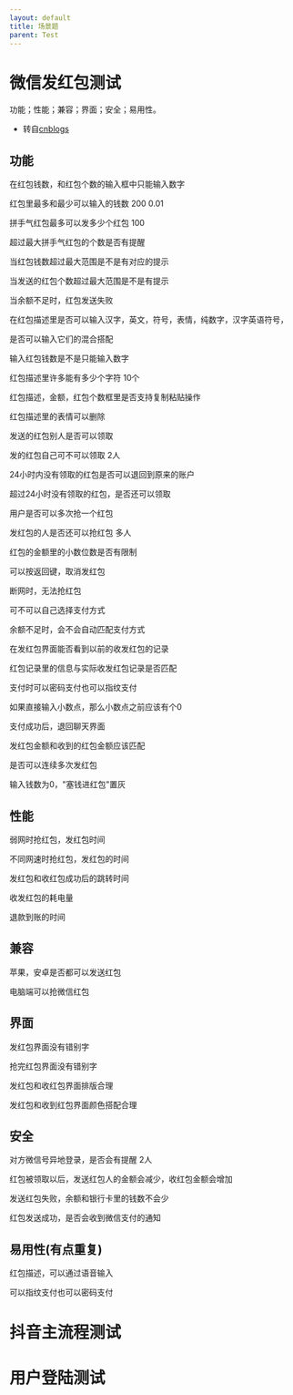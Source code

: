 ```yaml
---
layout: default
title: 场景题
parent: Test
---
```


# 微信发红包测试

功能；性能；兼容；界面；安全；易用性。

- 转自[cnblogs](https://www.cnblogs.com/anliux/p/12571621.html)

## 功能

在红包钱数，和红包个数的输入框中只能输入数字

红包里最多和最少可以输入的钱数 200 0.01

拼手气红包最多可以发多少个红包 100

超过最大拼手气红包的个数是否有提醒

当红包钱数超过最大范围是不是有对应的提示

当发送的红包个数超过最大范围是不是有提示

当余额不足时，红包发送失败

在红包描述里是否可以输入汉字，英文，符号，表情，纯数字，汉字英语符号，

是否可以输入它们的混合搭配

输入红包钱数是不是只能输入数字

红包描述里许多能有多少个字符 10个

红包描述，金额，红包个数框里是否支持复制粘贴操作

红包描述里的表情可以删除

发送的红包别人是否可以领取

发的红包自己可不可以领取 2人

24小时内没有领取的红包是否可以退回到原来的账户

超过24小时没有领取的红包，是否还可以领取

用户是否可以多次抢一个红包

发红包的人是否还可以抢红包 多人

红包的金额里的小数位数是否有限制

可以按返回键，取消发红包

断网时，无法抢红包

可不可以自己选择支付方式

余额不足时，会不会自动匹配支付方式

在发红包界面能否看到以前的收发红包的记录

红包记录里的信息与实际收发红包记录是否匹配

支付时可以密码支付也可以指纹支付

如果直接输入小数点，那么小数点之前应该有个0

支付成功后，退回聊天界面

发红包金额和收到的红包金额应该匹配

是否可以连续多次发红包

输入钱数为0，"塞钱进红包"置灰

## 性能

弱网时抢红包，发红包时间

不同网速时抢红包，发红包的时间

发红包和收红包成功后的跳转时间

收发红包的耗电量

退款到账的时间

## 兼容

苹果，安卓是否都可以发送红包

电脑端可以抢微信红包

## 界面

发红包界面没有错别字

抢完红包界面没有错别字

发红包和收红包界面排版合理

发红包和收到红包界面颜色搭配合理

## 安全

对方微信号异地登录，是否会有提醒 2人

红包被领取以后，发送红包人的金额会减少，收红包金额会增加

发送红包失败，余额和银行卡里的钱数不会少

红包发送成功，是否会收到微信支付的通知

## 易用性(有点重复)

红包描述，可以通过语音输入

可以指纹支付也可以密码支付

# 抖音主流程测试

# 用户登陆测试

